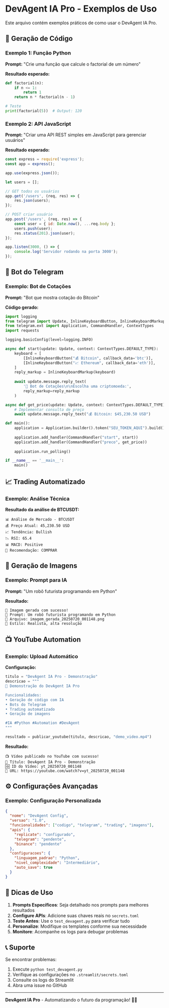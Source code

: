 # DevAgent IA Pro - Exemplos de Uso

Este arquivo contém exemplos práticos de como usar o DevAgent IA Pro.

## 🤖 Geração de Código

### Exemplo 1: Função Python
**Prompt:** "Crie uma função que calcule o factorial de um número"

**Resultado esperado:**
```python
def factorial(n):
    if n <= 1:
        return 1
    return n * factorial(n - 1)

# Teste
print(factorial(5))  # Output: 120
```

### Exemplo 2: API JavaScript
**Prompt:** "Criar uma API REST simples em JavaScript para gerenciar usuários"

**Resultado esperado:**
```javascript
const express = require('express');
const app = express();

app.use(express.json());

let users = [];

// GET todos os usuários
app.get('/users', (req, res) => {
    res.json(users);
});

// POST criar usuário
app.post('/users', (req, res) => {
    const user = { id: Date.now(), ...req.body };
    users.push(user);
    res.status(201).json(user);
});

app.listen(3000, () => {
    console.log('Servidor rodando na porta 3000');
});
```

## 🤖 Bot do Telegram

### Exemplo: Bot de Cotações
**Prompt:** "Bot que mostra cotação do Bitcoin"

**Código gerado:**
```python
import logging
from telegram import Update, InlineKeyboardButton, InlineKeyboardMarkup
from telegram.ext import Application, CommandHandler, ContextTypes
import requests

logging.basicConfig(level=logging.INFO)

async def start(update: Update, context: ContextTypes.DEFAULT_TYPE):
    keyboard = [
        [InlineKeyboardButton("💰 Bitcoin", callback_data='btc')],
        [InlineKeyboardButton("📈 Ethereum", callback_data='eth')],
    ]
    reply_markup = InlineKeyboardMarkup(keyboard)
    
    await update.message.reply_text(
        '🤖 Bot de Cotações\n\nEscolha uma criptomoeda:',
        reply_markup=reply_markup
    )

async def get_price(update: Update, context: ContextTypes.DEFAULT_TYPE):
    # Implementar consulta de preço
    await update.message.reply_text("💰 Bitcoin: $45,230.50 USD")

def main():
    application = Application.builder().token("SEU_TOKEN_AQUI").build()
    
    application.add_handler(CommandHandler("start", start))
    application.add_handler(CommandHandler("preco", get_price))
    
    application.run_polling()

if __name__ == '__main__':
    main()
```

## 📈 Trading Automatizado

### Exemplo: Análise Técnica
**Resultado da análise de BTCUSDT:**
```
📊 Análise de Mercado - BTCUSDT
💰 Preço Atual: 45,230.50 USD
📈 Tendência: Bullish
📉 RSI: 65.4
📊 MACD: Positive
🎯 Recomendação: COMPRAR
```

## 🎨 Geração de Imagens

### Exemplo: Prompt para IA
**Prompt:** "Um robô futurista programando em Python"

**Resultado:**
```
🎨 Imagem gerada com sucesso!
📄 Prompt: Um robô futurista programando em Python
💾 Arquivo: imagem_gerada_20250720_001148.png
🔗 Estilo: Realista, alta resolução
```

## 📺 YouTube Automation

### Exemplo: Upload Automático
**Configuração:**
```python
titulo = "DevAgent IA Pro - Demonstração"
descricao = """
🤖 Demonstração do DevAgent IA Pro

Funcionalidades:
• Geração de código com IA
• Bots do Telegram
• Trading automatizado
• Geração de imagens

#IA #Python #Automation #DevAgent
"""

resultado = publicar_youtube(titulo, descricao, "demo_video.mp4")
```

**Resultado:**
```
📺 Vídeo publicado no YouTube com sucesso!
📝 Título: DevAgent IA Pro - Demonstração
🆔 ID do Vídeo: yt_20250720_001148
🔗 URL: https://youtube.com/watch?v=yt_20250720_001148
```

## ⚙️ Configurações Avançadas

### Exemplo: Configuração Personalizada
```json
{
  "nome": "DevAgent Config",
  "versao": "1.0",
  "funcionalidades": ["codigo", "telegram", "trading", "imagens"],
  "apis": {
    "replicate": "configurado",
    "telegram": "pendente",
    "binance": "pendente"
  },
  "configuracoes": {
    "linguagem_padrao": "Python",
    "nivel_complexidade": "Intermediário",
    "auto_save": true
  }
}
```

## 🚀 Dicas de Uso

1. **Prompts Específicos**: Seja detalhado nos prompts para melhores resultados
2. **Configure APIs**: Adicione suas chaves reais no `secrets.toml`  
3. **Teste Antes**: Use o `test_devagent.py` para verificar tudo
4. **Personalize**: Modifique os templates conforme sua necessidade
5. **Monitore**: Acompanhe os logs para debugar problemas

## 📞 Suporte

Se encontrar problemas:
1. Execute `python test_devagent.py`
2. Verifique as configurações no `.streamlit/secrets.toml`
3. Consulte os logs do Streamlit
4. Abra uma issue no GitHub

---

**DevAgent IA Pro** - Automatizando o futuro da programação! 🤖✨
